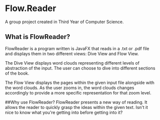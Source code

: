 Flow.Reader
=========== 
A group project created in Third Year of Computer Science.

## What is FlowReader?
FlowReader is a program written is JavaFX that reads in a .txt or .pdf file and displays them in two different views: Dive View and Flow View.

The Dive View displays word clouds representing different levels of abstraction of the input. The user can choose to dive into different sections of the book.

The Flow View displays the pages within the given input file alongside with the word clouds. As the user zooms in, the word clouds changes accordingly to provide a more specific representation for that zoom level.

##Why use FlowReader?
FlowReader presents a new way of reading. It allows the reader to quickly grasp the ideas within the given text. Isn't it nice to know what you're getting into before getting into it?
